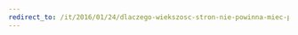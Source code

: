 ```yaml
---
redirect_to: /it/2016/01/24/dlaczego-wiekszosc-stron-nie-powinna-miec-podlaczonego-micro-frameworka.html
---
```

